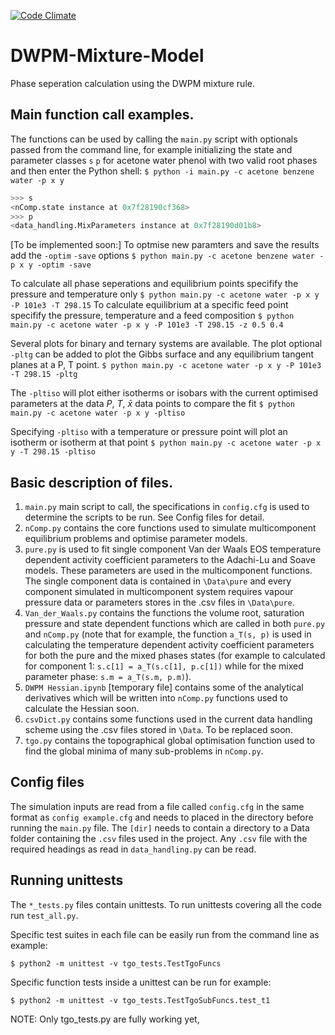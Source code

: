 [![Code Climate](https://codeclimate.com/github/Stefan-Endres/DWPM-Mixture-Model/badges/gpa.svg)](https://codeclimate.com/github/Stefan-Endres/DWPM-Mixture-Model)

# DWPM-Mixture-Model
Phase seperation calculation using the DWPM mixture rule.

## Main function call examples.
The functions can be used by calling the `main.py` script with optionals 
passed from the command line, for example initializing the state and parameter 
classes `s` `p` for acetone water phenol with two valid root phases and 
then enter the Python shell:
`$ python -i main.py -c acetone benzene water -p x y`
```python
>>> s
<nComp.state instance at 0x7f28190cf368>
>>> p
<data_handling.MixParameters instance at 0x7f28190d01b8>

```

[To be implemented soon:]
To optmise new paramters and save the results add the `-optim` `-save` options
`$ python main.py -c acetone benzene water -p x y -optim -save` 

To calculate all phase seperations and equilibrium points specifify the 
pressure and temperature only
`$ python main.py -c acetone water -p x y -P 101e3 -T 298.15`
To calculate equilibrium at a specific feed point specifify the pressure, 
temperature and a feed composition
`$ python main.py -c acetone water -p x y -P 101e3 -T 298.15 -z 0.5 0.4`

Several plots for binary and ternary systems are available.
The plot optional `-pltg` can be added to plot the Gibbs surface and any 
equilibrium tangent planes at a P, T point. 
`$ python main.py -c acetone water -p x y -P 101e3 -T 298.15 -pltg `

The `-pltiso` will plot either isotherms or isobars with the current optimised 
parameters at the data $P$, $T$, $\bar{x}$ data points to compare the fit
`$ python main.py -c acetone water -p x y -pltiso`

Specifying `-pltiso` with a temperature or pressure point will plot an isotherm 
or isotherm at that point
`$ python main.py -c acetone water -p x y -T 298.15 -pltiso`

## Basic description of files.
1. `main.py` main script to call, the specifications in `config.cfg` is used to 
determine the scripts to be run. See Config files for detail.
2. `nComp.py` contains the core functions used to simulate multicomponent 
equilibrium problems and optimise parameter models. 
3. `pure.py` is used to fit single component Van der Waals EOS temperature 
dependent activity coefficient parameters to the Adachi-Lu and Soave models. 
These parameters are used in the multicomponent functions. The single component 
data is contained in `\Data\pure` and every component simulated in 
multicomponent system requires vapour pressure data or parameters stores in the 
.csv files in `\Data\pure`. 
4. `Van_der_Waals.py` contains the functions the volume root, saturation pressure and state dependent functions which are called in both `pure.py` and `nComp.py` (note that for example, the function `a_T(s, p)` is used in calculating the temperature dependent activity coefficient parameters for both the pure and the mixed phases states (for example to calculated for component 1: `s.c[1] = a_T(s.c[1], p.c[1])` while for the mixed parameter phase: `s.m = a_T(s.m, p.m)`).
5. `DWPM Hessian.ipynb` [temporary file] contains some of the analytical derivatives which will be written into `nComp.py` functions used to calculate the Hessian soon.
6. `csvDict.py` contains some functions used in the current data handling scheme using the .csv files stored in `\Data`. To be replaced soon.
7. `tgo.py` contains the topographical global optimisation function used to find 
the global minima of many sub-problems in `nComp.py`.

## Config files
The simulation inputs are read from a file called `config.cfg` in the same 
format as `config example.cfg` and needs to placed in the directory before 
running the `main.py` file. The `[dir]` needs to contain a directory to a Data 
folder containing the `.csv` files used in the project. Any `.csv` file with 
the required headings as read in `data_handling.py` can be read.

## Running unittests
The `*_tests.py` files contain unittests. To run unittests covering all 
the code run `test_all.py`.

Specific test suites in each file can be easily run from the command line as 
example:

`$ python2 -m unittest -v tgo_tests.TestTgoFuncs`

Specific function tests inside a unittest can be run for example:

`$ python2 -m unittest -v tgo_tests.TestTgoSubFuncs.test_t1`

NOTE: Only tgo_tests.py are fully working yet, 


